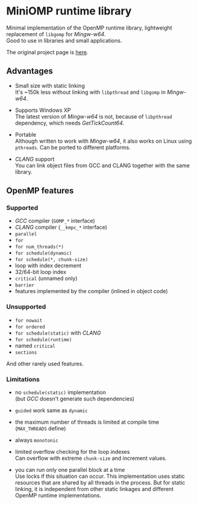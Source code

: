 # MiniOMP runtime library

Minimal implementation of the OpenMP runtime library, lightweight replacement of `libgomp` for *Mingw-w64*.  
Good to use in libraries and small applications.

The original project page is [here](https://github.com/ilyakurdyukov/libminiomp).

## Advantages

- Small size with static linking  
It's ~150k less without linking with `libpthread` and `libgomp` in *Mingw-w64*.

- Supports Windows XP  
The latest version of *Mingw-w64* is not, because of `libpthread` dependency, which needs *GetTickCount64*.

- Portable  
Although written to work with *Mingw-w64*, it also works on Linux using `pthreads`. Can be ported to different platforms.

- *CLANG* support  
You can link object files from GCC and CLANG together with the same library.

## OpenMP features

### Supported

- *GCC* compiler (`GOMP_*` interface)
- *CLANG* compiler (`__kmpc_*` interface)
- `parallel`
- `for`
- `for num_threads(*)`
- `for schedule(dynamic)`
- `for schedule(*, chunk-size)`
- loop with index decrement
- 32/64-bit loop index
- `critical` (unnamed only)
- `barrier`
- features implemented by the compiler (inlined in object code)

### Unsupported

- `for nowait`
- `for ordered`
- `for schedule(static)` with *CLANG*
- `for schedule(runtime)`
- named `critical`
- `sections`

And other rarely used features.

### Limitations

- no `schedule(static)` implementation  
(but *GCC* doesn't generate such dependencies)

- `guided` work same as `dynamic`

- the maximum number of threads is limited at compile time  
(`MAX_THREADS` define)

- always `monotonic`

- limited overflow checking for the loop indexes  
Can overflow with extreme `chunk-size` and increment values.

- you can run only one parallel block at a time  
Use locks if this situation can occur. This implementation uses static resources that are shared by all threads in the process. But for static linking, it is independent from other static linkages and different OpenMP runtime implementations.

